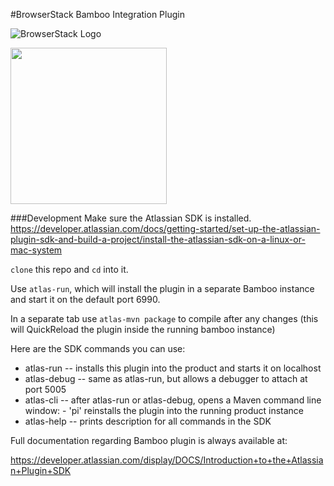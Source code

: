 #BrowserStack Bamboo Integration Plugin

![BrowserStack Logo](https://d98b8t1nnulk5.cloudfront.net/production/images/layout/logo-header.png)

<img src ="https://www.clearvision-cm.com/wp-content/uploads/2015/03/Bamboo-URL.png" width = "250px">

###Development
Make sure the Atlassian SDK is installed.
https://developer.atlassian.com/docs/getting-started/set-up-the-atlassian-plugin-sdk-and-build-a-project/install-the-atlassian-sdk-on-a-linux-or-mac-system

`clone` this repo and `cd` into it.

Use `atlas-run`, which will install the plugin in a separate Bamboo instance and start it on the default port 6990.

In a separate tab use `atlas-mvn package` to compile after any changes (this will QuickReload the plugin inside the running bamboo instance)

Here are the SDK commands you can use:
* atlas-run   -- installs this plugin into the product and starts it on localhost
* atlas-debug -- same as atlas-run, but allows a debugger to attach at port 5005
* atlas-cli   -- after atlas-run or atlas-debug, opens a Maven command line window:
                 - 'pi' reinstalls the plugin into the running product instance
* atlas-help  -- prints description for all commands in the SDK

Full documentation regarding Bamboo plugin is always available at:

https://developer.atlassian.com/display/DOCS/Introduction+to+the+Atlassian+Plugin+SDK
